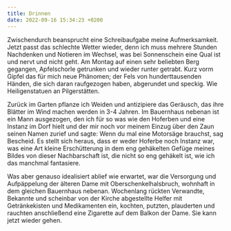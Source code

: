 ```yaml
---
title: Drinnen
date: 2022-09-16 15:34:23 +0200
---
```

Zwischendurch beansprucht eine Schreibaufgabe meine Aufmerksamkeit. Jetzt passt das schlechte Wetter wieder, denn ich muss mehrere Stunden Nachdenken und Notieren im Wechsel, was bei Sonnenschein eine Qual ist und nervt und nicht geht. Am Montag auf einen sehr beliebten Berg gegangen, Apfelschorle getrunken und wieder runter getrabt. Kurz vorm Gipfel das für mich neue Phänomen; der Fels von hunderttausenden Händen, die sich daran raufgezogen haben, abgerundet und speckig. Wie Heiligenstatuen an Pilgerstätten.

Zurück im Garten pflanze ich Weiden und antizipiere das Geräusch, das ihre Blätter im Wind machen werden in 3-4 Jahren. Im Bauernhaus nebenan ist ein Mann ausgezogen, den ich für so was wie den Hoferben und eine Instanz im Dorf hielt und der mir noch vor meinem Einzug über den Zaun seinen Namen zurief und sagte: Wenn du mal eine Motorsäge brauchst, sag Bescheid. Es stellt sich heraus, dass er weder Hoferbe noch Instanz war, was eine Art kleine Erschütterung in dem eng gehäkelten Gefüge meines Bildes von dieser Nachbarschaft ist, die nicht so eng gehäkelt ist, wie ich das manchmal fantasiere.

Was aber genauso idealisiert ablief wie erwartet, war die Versorgung und Aufpäppelung der älteren Dame mit Oberschenkelhalsbruch, wohnhaft in dem gleichen Bauernhaus nebenan. Wochenlang rückten Verwandte, Bekannte und scheinbar von der Kirche abgestellte Helfer mit Getränkekisten und Medikamenten ein, kochten, putzten, plauderten und rauchten anschließend eine Zigarette auf dem Balkon der Dame. Sie kann jetzt wieder gehen.